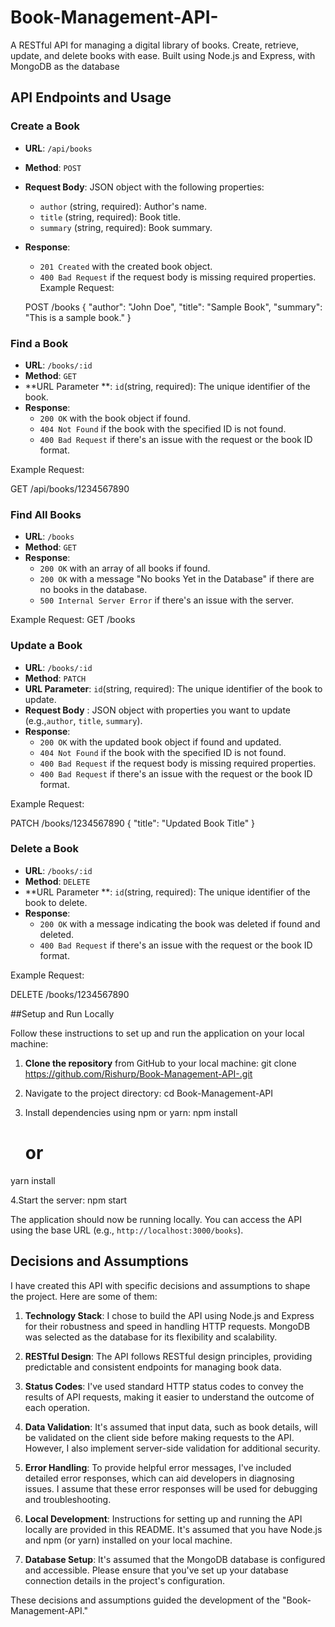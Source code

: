 # Book-Management-API-
A RESTful API for managing a digital library of books. Create, retrieve, update, and delete books with ease. Built using Node.js and Express, with MongoDB as the database

## API Endpoints and Usage

### Create a Book

- **URL**: `/api/books`
- **Method**: `POST`
- **Request Body**: JSON object with the following properties: 
  - `author` (string, required): Author's name.
  - `title` (string, required): Book title.
  - `summary` (string, required): Book summary.
- **Response**: 
  - `201 Created` with the created book object.
  - `400 Bad Request` if the request body is missing required properties.
  Example Request:

  POST /books
  {
    "author": "John Doe",
    "title": "Sample Book",
    "summary": "This is a sample book."
  }

### Find a Book

- **URL**: `/books/:id`
- **Method**: `GET`
- **URL Parameter **: `id`(string, required): The unique identifier of the book.
- **Response**: 
  - `200 OK` with the book object if found.
  - `404 Not Found` if the book with the specified ID is not found.
  - `400 Bad Request` if there's an issue with the request or the book ID format.

Example Request:

GET /api/books/1234567890


### Find All Books

- **URL**: `/books`
- **Method**: `GET`
- **Response**: 
  - `200 OK` with an array of all books if found.
  - `200 OK` with a message "No books Yet in the Database" if there are no books in the database.
  - `500 Internal Server Error` if there's an issue with the server.

Example Request:
GET /books

### Update a Book

- **URL**: `/books/:id`
- **Method**: `PATCH`
- **URL Parameter**: `id`(string, required): The unique identifier of the book to update.
- **Request Body** : JSON object with properties you want to update (e.g.,`author`, `title`, `summary`).
- **Response**: 
  - `200 OK` with the updated book object if found and updated.
  - `404 Not Found` if the book with the specified ID is not found.
  - `400 Bad Request` if the request body is missing required properties.
  - `400 Bad Request`  if there's an issue with the request or the book ID format.

Example Request:

PATCH /books/1234567890
{
  "title": "Updated Book Title"
}


### Delete a Book

- **URL**: `/books/:id`
- **Method**: `DELETE`
- **URL Parameter **: `id`(string, required): The unique identifier of the book to delete.
- **Response**: 
  - `200 OK` with a message indicating the book was deleted if found and deleted.
  - `400 Bad Request`  if there's an issue with the request or the book ID format.
 
Example Request:

DELETE /books/1234567890

##Setup and Run Locally

Follow these instructions to set up and run the application on your local machine:

1. **Clone the repository** from GitHub to your local machine:
   git clone https://github.com/Rishurp/Book-Management-API-.git

2. Navigate to the project directory:
   cd Book-Management-API

3. Install dependencies using npm or yarn:
   npm install
   # or
  yarn install

4.Start the server:
  npm start

The application should now be running locally. You can access the API using the base URL (e.g., `http://localhost:3000/books`).

## Decisions and Assumptions

I have created this API with specific decisions and assumptions to shape the project. Here are some of them:

1. **Technology Stack**: I chose to build the API using Node.js and Express for their robustness and speed in handling HTTP requests. MongoDB was selected as the database for its flexibility and scalability.

2. **RESTful Design**: The API follows RESTful design principles, providing predictable and consistent endpoints for managing book data.

3. **Status Codes**: I've used standard HTTP status codes to convey the results of API requests, making it easier to understand the outcome of each operation.

4. **Data Validation**: It's assumed that input data, such as book details, will be validated on the client side before making requests to the API. However, I also implement server-side validation for additional security.

5. **Error Handling**: To provide helpful error messages, I've included detailed error responses, which can aid developers in diagnosing issues. I assume that these error responses will be used for debugging and troubleshooting.

6. **Local Development**: Instructions for setting up and running the API locally are provided in this README. It's assumed that you have Node.js and npm (or yarn) installed on your local machine.

7. **Database Setup**: It's assumed that the MongoDB database is configured and accessible. Please ensure that you've set up your database connection details in the project's configuration.

These decisions and assumptions guided the development of the "Book-Management-API."

















    
    
